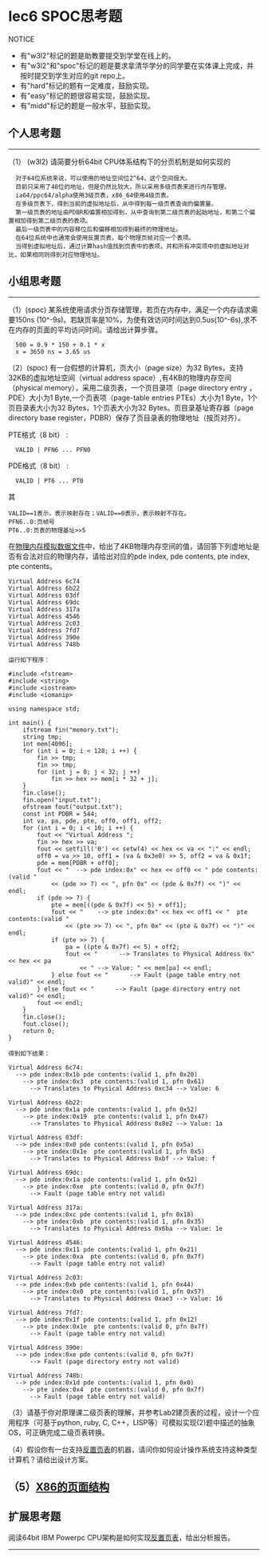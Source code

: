 # lec6 SPOC思考题


NOTICE
- 有"w3l2"标记的题是助教要提交到学堂在线上的。
- 有"w3l2"和"spoc"标记的题是要求拿清华学分的同学要在实体课上完成，并按时提交到学生对应的git repo上。
- 有"hard"标记的题有一定难度，鼓励实现。
- 有"easy"标记的题很容易实现，鼓励实现。
- 有"midd"标记的题是一般水平，鼓励实现。


## 个人思考题
---

（1） (w3l2) 请简要分析64bit CPU体系结构下的分页机制是如何实现的

```
  对于64位系统来说，可以使用的地址空间位2^64，这个空间很大。
  目前只采用了48位的地址，但是仍然比较大，所以采用多级页表来进行内存管理。
  ia64/ppc64/alpha使用3级页表，x86_64使用4级页表。
  在多级页表下，得到当前的虚拟地址后，从中得到每一级页表查询的偏置量。
  第一级页表的地址由PDBR和偏置相加得到，从中查询到第二级页表的起始地址，和第二个偏置相加得到第二级页表的表项。
  最后一级页表中的内容移位后和偏移相加得到最终的物理地址。
  在64位系统中也通常会使用反置页表，每个物理页帧对应一个表项。
  当得到虚拟地址后，通过计算hash值找到页表中的表项，并和所有冲突项中的虚拟地址对比，如果相同则得到对应物理地址。
 ```

## 小组思考题
---

（1）(spoc) 某系统使用请求分页存储管理，若页在内存中，满足一个内存请求需要150ns (10^-9s)。若缺页率是10%，为使有效访问时间达到0.5us(10^-6s),求不在内存的页面的平均访问时间。请给出计算步骤。 

```
  500 = 0.9 * 150 + 0.1 * x
  x = 3650 ns = 3.65 us
```

（2）(spoc) 有一台假想的计算机，页大小（page size）为32 Bytes，支持32KB的虚拟地址空间（virtual address space）,有4KB的物理内存空间（physical memory），采用二级页表，一个页目录项（page directory entry ，PDE）大小为1 Byte,一个页表项（page-table entries
PTEs）大小为1 Byte，1个页目录表大小为32 Bytes，1个页表大小为32 Bytes。页目录基址寄存器（page directory base register，PDBR）保存了页目录表的物理地址（按页对齐）。

PTE格式（8 bit） :
```
  VALID | PFN6 ... PFN0
```
PDE格式（8 bit） :
```
  VALID | PT6 ... PT0
```
其
```
VALID==1表示，表示映射存在；VALID==0表示，表示映射不存在。
PFN6..0:页帧号
PT6..0:页表的物理基址>>5
```
在[物理内存模拟数据文件](./03-2-spoc-testdata.md)中，给出了4KB物理内存空间的值，请回答下列虚地址是否有合法对应的物理内存，请给出对应的pde index, pde contents, pte index, pte contents。
```
Virtual Address 6c74
Virtual Address 6b22
Virtual Address 03df
Virtual Address 69dc
Virtual Address 317a
Virtual Address 4546
Virtual Address 2c03
Virtual Address 7fd7
Virtual Address 390e
Virtual Address 748b
```


```
运行如下程序：

#include <fstream>
#include <string>
#include <iostream>
#include <iomanip>

using namespace std;

int main() {
 	ifstream fin("memory.txt");
    string tmp;
    int mem[4096];
    for (int i = 0; i < 128; i ++) {
        fin >> tmp;
        fin >> tmp;
        for (int j = 0; j < 32; j ++)
         	fin >> hex >> mem[i * 32 + j];
 	}
 	fin.close();
 	fin.open("input.txt");
 	ofstream fout("output.txt");
  	const int PDBR = 544;
 	int va, pa, pde, pte, off0, off1, off2;
 	for (int i = 0; i < 10; i ++) {
 	    fout << "Virtual Address ";
 	    fin >> hex >> va;
		fout << setfill('0') << setw(4) << hex << va << ":" << endl;
  		off0 = va >> 10, off1 = (va & 0x3e0) >> 5, off2 = va & 0x1f;
  		pde = mem[PDBR + off0];
		fout << "  --> pde index:0x" << hex << off0 << " pde contents:(valid " 
	 		<< (pde >> 7) << ", pfn 0x" << (pde & 0x7f) << ")" << endl;
		if (pde >> 7) {
  			pte = mem[((pde & 0x7f) << 5) + off1];
			fout << "    --> pte index:0x" << hex << off1 << "  pte contents:(valid " 
   				<< (pte >> 7) << ", pfn 0x" << (pte & 0x7f) << ")" << endl;
			if (pte >> 7) {
			    pa = ((pte & 0x7f) << 5) + off2;
			    fout << "      --> Translates to Physical Address 0x" << hex << pa 
       				<< " --> Value: " << mem[pa] << endl;
			} else fout << "      --> Fault (page table entry not valid)" << endl;
		} else fout << "      --> Fault (page directory entry not valid)" << endl;
		fout << endl;
  	}
  	fin.close();
  	fout.close();
  	return 0;           
}    

得到如下结果：

Virtual Address 6c74:
  --> pde index:0x1b pde contents:(valid 1, pfn 0x20)
    --> pte index:0x3  pte contents:(valid 1, pfn 0x61)
      --> Translates to Physical Address 0xc34 --> Value: 6

Virtual Address 6b22:
  --> pde index:0x1a pde contents:(valid 1, pfn 0x52)
    --> pte index:0x19  pte contents:(valid 1, pfn 0x47)
      --> Translates to Physical Address 0x8e2 --> Value: 1a

Virtual Address 03df:
  --> pde index:0x0 pde contents:(valid 1, pfn 0x5a)
    --> pte index:0x1e  pte contents:(valid 1, pfn 0x5)
      --> Translates to Physical Address 0xbf --> Value: f

Virtual Address 69dc:
  --> pde index:0x1a pde contents:(valid 1, pfn 0x52)
    --> pte index:0xe  pte contents:(valid 0, pfn 0x7f)
      --> Fault (page table entry not valid)

Virtual Address 317a:
  --> pde index:0xc pde contents:(valid 1, pfn 0x18)
    --> pte index:0xb  pte contents:(valid 1, pfn 0x35)
      --> Translates to Physical Address 0x6ba --> Value: 1e

Virtual Address 4546:
  --> pde index:0x11 pde contents:(valid 1, pfn 0x21)
    --> pte index:0xa  pte contents:(valid 0, pfn 0x7f)
      --> Fault (page table entry not valid)

Virtual Address 2c03:
  --> pde index:0xb pde contents:(valid 1, pfn 0x44)
    --> pte index:0x0  pte contents:(valid 1, pfn 0x57)
      --> Translates to Physical Address 0xae3 --> Value: 16

Virtual Address 7fd7:
  --> pde index:0x1f pde contents:(valid 1, pfn 0x12)
    --> pte index:0x1e  pte contents:(valid 0, pfn 0x7f)
      --> Fault (page table entry not valid)

Virtual Address 390e:
  --> pde index:0xe pde contents:(valid 0, pfn 0x7f)
      --> Fault (page directory entry not valid)

Virtual Address 748b:
  --> pde index:0x1d pde contents:(valid 1, pfn 0x0)
    --> pte index:0x4  pte contents:(valid 0, pfn 0x7f)
      --> Fault (page table entry not valid)

```


（3）请基于你对原理课二级页表的理解，并参考Lab2建页表的过程，设计一个应用程序（可基于python, ruby, C, C++，LISP等）可模拟实现(2)题中描述的抽象OS，可正确完成二级页表转换。


（4）假设你有一台支持[反置页表](http://en.wikipedia.org/wiki/Page_table#Inverted_page_table)的机器，请问你如何设计操作系统支持这种类型计算机？请给出设计方案。

（5）[X86的页面结构](http://os.cs.tsinghua.edu.cn/oscourse/OS2015/lecture06#head-1f58ea81c046bd27b196ea2c366d0a2063b304ab)
--- 

## 扩展思考题

阅读64bit IBM Powerpc CPU架构是如何实现[反置页表](http://en.wikipedia.org/wiki/Page_table#Inverted_page_table)，给出分析报告。

--- 
